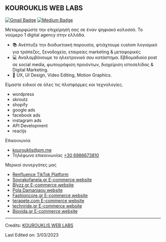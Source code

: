 ## KOUROUKLIS WEB LABS
[![Gmail Badge](https://img.shields.io/badge/-Gmail-c14438?style=flat-square&logo=Gmail&logoColor=white&link=mailto:kourouklis@proton.me)](mailto:kourouklis@proton.me)
[![Medium Badge](https://img.shields.io/badge/-Medium-000?style=flat-square&logo=Medium&logoColor=white&&link=https://medium.com/@kourouklis8)](https://medium.com/@kourouklis8)

Μεταμορφώστε την επιχείρησή σας σε έναν ψηφιακό κολοσσό. To νούμερο 1 digital agency στην ελλάδα.

- :books: Ανέπτυξε την διαδυκτιακή παρουσία, φτιάχτουμε custom λογισμικό για τράπεζες, ξενοδοχεία, εταιρείες marketing & μεταφορικές
- :computer: Αναλαμβάνουμε το ηλεκτρονικό σου κατάστημα. Εβδομαδιαία post σε social media, φωτογράφιση προιόντων, διαχείριση ιστοσελίδας & Digital Marketing.
- :pushpin: UX, UI Design, Video Editing, Motion Graphics.

Είμαστε ειδικοί σε όλες τις πλατφόρμες και τεχνολογίες.
- wordpress
- skroutz
- shopify
- google ads
- facebook ads
- instagram ads
- API Development
- reactjs

Επικοινωνία
- [kourouklis@pm.me](mailto:kourouklis@proton.me)
- Τηλέφωνο επικοινωνίας [+30 6986673810](tel:+306986673810)

Μερικοί συνεργάτες μας
- [Renfluence TikTok Platform](https://renfluence.com)
- [Sovrakofanela.gr E-commerce website](https://sovrakofanela.gr)
- [Blyzz.gr E-commerce website](https://blyzz.gr)
- [Pola Damaniaou website](https://www.poladamianou.gr)
- [Fashioncore.gr E-commerce website](https://fashioncore.gr)
- [terapete.com E-commerce website](https://terapete.com)
- [technride.gr E-commerce website](https://technride.gr)
- [Biovida.gr E-commerce website](https://biovida.gr)

----
Credits: [KOUROUKLIS WEB LABS](https://github.com/Rascaal)

Last Edited on: 3/03/2023